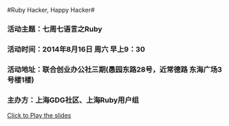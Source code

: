 #Ruby Hacker, Happy Hacker#

### 活动主题：七周七语言之Ruby
### 活动时间：2014年8月16日 周六 早上9：30
### 活动地址：联合创业办公社三期(愚园东路28号，近常德路 东海广场3号楼1楼)
### 主办方：上海GDG社区、上海Ruby用户组

[Click to Play the slides](http://bachue.github.io/ruby-hacker-happy-hacker-slides)
